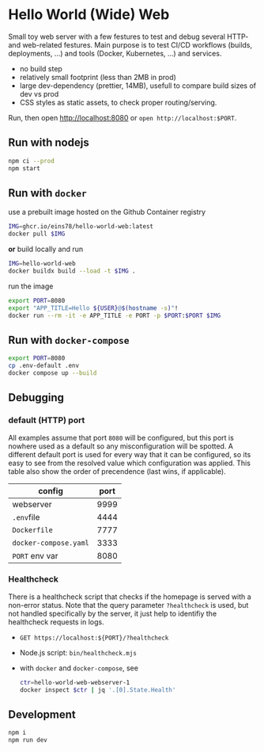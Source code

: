 # Hello World (Wide) Web

Small toy web server with a few festures to test and debug several HTTP- and web-related festures. Main purpose is to test CI/CD workflows (builds, deployments, …) and tools (Docker, Kubernetes, …) and services.

* no build step
* relatively small footprint (less than 2MB in prod)
* large dev-dependency (prettier, 14MB), usefull to compare build sizes of dev vs prod
* CSS styles as static assets, to check proper routing/serving.

Run, then open <http://localhost:8080> or `open http://localhost:$PORT`.

## Run with nodejs

```bash
npm ci --prod
npm start
```

## Run with `docker`

use a prebuilt image hosted on the Github Container registry

```bash
IMG=ghcr.io/eins78/hello-world-web:latest
docker pull $IMG
```

**or** build locally and run

```bash
IMG=hello-world-web
docker buildx build --load -t $IMG .
```

run the image

```bash
export PORT=8080
export "APP_TITLE=Hello ${USER}@$(hostname -s)"!
docker run --rm -it -e APP_TITLE -e PORT -p $PORT:$PORT $IMG
```

## Run with `docker-compose`

```bash
export PORT=8080
cp .env-default .env
docker compose up --build
```

## Debugging

### default (HTTP) port

All examples assume that port `8080` will be configured, but this port is nowhere used as a default so any misconfiguration will be spotted.
A different default port is used for every way that it can be configured,
so its easy to see from the resolved value which configuration was applied.
This table also show the order of precendence (last wins, if applicable).

| config                | port |
| --------------------- | ---- |
| webserver             | 9999 |
| `.env`file            | 4444 |
| `Dockerfile`          | 7777 |
| `docker-compose.yaml` | 3333 |
| `PORT` env var        | 8080 |

### Healthcheck

There is a healthcheck script that checks if the homepage is served with a non-error status.
Note that the query parameter `?healthcheck` is used, but not handled specifically by the server,
it just help to identifiy the healthcheck requests in logs.

* `GET https://localhost:${PORT}/?healthcheck`
* Node.js script: `bin/healthcheck.mjs`
* with `docker` and `docker-compose`, see

    ```sh
    ctr=hello-world-web-webserver-1
    docker inspect $ctr | jq '.[0].State.Health'
    ```

## Development

```bash
npm i
npm run dev
```
